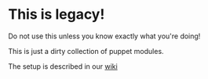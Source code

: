 This is legacy!
===============

Do not use this unless you know exactly what you're doing!

This is just a dirty collection of puppet modules.

The setup is described in our [wiki](https://wiki.ffm.freifunk.net/infrastruktur:puppet)
